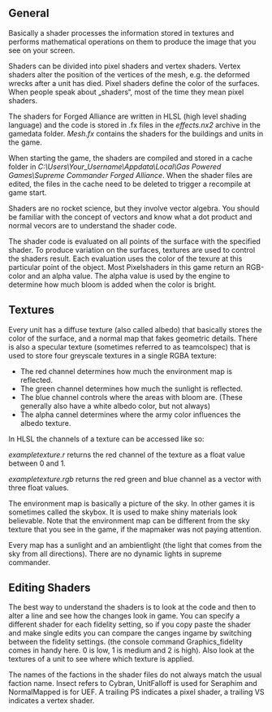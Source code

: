 ## General

Basically a shader processes the information stored in textures and
performs mathematical operations on them to produce the image that you
see on your screen.

Shaders can be divided into pixel shaders and vertex shaders. Vertex
shaders alter the position of the vertices of the mesh, e.g. the
deformed wrecks after a unit has died. Pixel shaders define the color of
the surfaces. When people speak about „shaders“, most of the time they
mean pixel shaders.

The shaders for Forged Alliance are written in HLSL (high level shading
language) and the code is stored in .fx files in the *effects.nx2*
archive in the gamedata folder. *Mesh.fx* contains the shaders for the
buildings and units in the game.

When starting the game, the shaders are compiled and stored in a cache
folder in *C:\\Users\\Your_Username\\Appdata\\Local\\Gas Powered
Games\\Supreme Commander Forged Alliance*. When the shader files are
edited, the files in the cache need to be deleted to trigger a recompile
at game start.

Shaders are no rocket science, but they involve vector algebra. You
should be familiar with the concept of vectors and know what a dot
product and normal vecors are to understand the shader code.

The shader code is evaluated on all points of the surface with the
specified shader. To produce variation on the surfaces, textures are
used to control the shaders result. Each evaluation uses the color of
the texure at this particular point of the object. Most Pixelshaders in
this game return an RGB-color and an alpha value. The alpha value is
used by the engine to determine how much bloom is added when the color
is bright.

## Textures

Every unit has a diffuse texture (also called albedo) that basically
stores the color of the surface, and a normal map that fakes geometric
details. There is also a specular texture (sometimes referred to as
teamcolspec) that is used to store four greyscale textures in a single
RGBA texture:

-   The red channel determines how much the environment map is
    reflected.
-   The green channel determines how much the sunlight is reflected.
-   The blue channel controls where the areas with bloom are. (These
    generally also have a white albedo color, but not always)
-   The alpha cannel determines where the army color influences the
    albedo texture.

In HLSL the channels of a texture can be accessed like so:

*exampletexture.r* returns the red channel of the texture as a float
value between 0 and 1.

*exampletexture.rgb* returns the red green and blue channel as a vector
with three float values.

The environment map is basically a picture of the sky. In other games it
is sometimes called the skybox. It is used to make shiny materials look
believable. Note that the environment map can be different from the sky
texture that you see in the game, if the mapmaker was not paying
attention.

Every map has a sunlight and an ambientlight (the light that comes from
the sky from all directions). There are no dynamic lights in supreme
commander.

## Editing Shaders

The best way to understand the shaders is to look at the code and then
to alter a line and see how the changes look in game. You can specify a
different shader for each fidelity setting, so if you copy paste the
shader and make single edits you can compare the canges ingame by
switching between the fidelity settings. (the console command
Graphics_fidelity comes in handy here. 0 is low, 1 is medium and 2 is
high). Also look at the textures of a unit to see where which texture is
applied.

The names of the factions in the shader files do not always match the
usual faction name. Insect refers to Cybran, UnitFalloff is used for
Seraphim and NormalMapped is for UEF. A trailing PS indicates a pixel
shader, a trailing VS indicates a vertex shader.